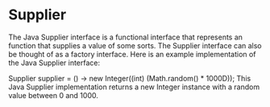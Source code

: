 # Supplier

The Java Supplier interface is a functional interface that represents an function that supplies a value of some sorts. The Supplier interface can also be thought of as a factory interface. Here is an example implementation of the Java Supplier interface:

Supplier<Integer> supplier = () -> new Integer((int) (Math.random() * 1000D));
This Java Supplier implementation returns a new Integer instance with a random value between 0 and 1000.